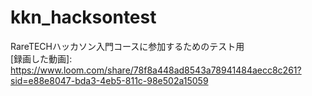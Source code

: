 # kkn_hacksontest
RareTECHハッカソン入門コースに参加するためのテスト用  
[録画した動画]: https://www.loom.com/share/78f8a448ad8543a78941484aecc8c261?sid=e88e8047-bda3-4eb5-811c-98e502a15059
